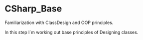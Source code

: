 # CSharp_Base
Familiarization with ClassDesign and OOP principles.

In this step I\`m working out base principles of Designing classes.
